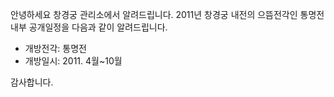 안녕하세요 창경궁 관리소에서 알려드립니다.
2011년 창경궁 내전의 으뜸전각인 통명전 내부 공개일정을 다음과 같이 알려드립니다.

- 개방전각: 통명전
- 개방일시: 2011. 4월~10월

감사합니다.